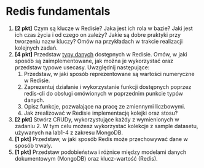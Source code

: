# Redis fundamentals

1. **[2 pkt]** Czym są klucze w Redisie? Jaka jest ich rola w bazie? Jaki jest ich czas życia i od czego on zależy? Jakie są dobre praktyki przy tworzeniu nazw kluczy? Omów na przykładach w trakcie realizacji kolejnych zadań.
2. **[4 pkt]** Przedstaw [typy danych](https://redis.com/glossary/redis-data-structures/) dostępnych w Redisie. Omów, w jaki sposób są zaimplementowane, jak można je wykorzystać oraz przedstaw typowe usecasy. Uwzględnij następujące:
   1. Przedstaw, w jaki sposób reprezentowane są wartości numeryczne w Redisie.
   2. Zaprezentuj działanie i wykorzystanie funkcji dostępnych poprzez redis-cli do obsługi omówionych w poprzednim punkcie typów danych.
   3. Opisz funkcje, pozwalające na pracę ze zmiennymi liczbowymi.
   4. Jak zrealizować w Redisie implementację kolejki oraz stosu?
3. **[2 pkt]** Stwórz CRUDy, wykorzystujące każdy z wymienionych w zadaniu 2. W tym celu możesz wykorzystać kolekcje z sample datasetu, używanych na lab1-4 z zakresu MongoDB.
4. **[1 pkt]** Przedstaw, w jaki sposób Redis może przechowywać dane w sposób trwały.
5. **[1 pkt]** Przedstaw podobieństwa i różnice między modelami danych dokumentowym (MongoDB) oraz klucz-wartość (Redis).
